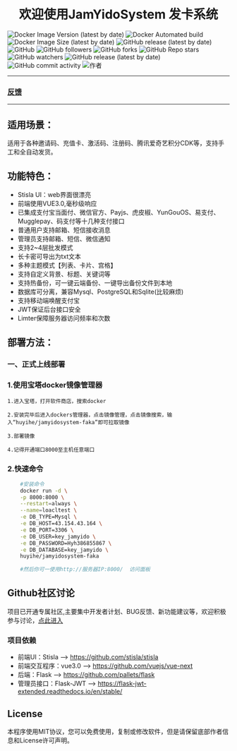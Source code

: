 

# <center>欢迎使用JamYidoSystem 发卡系统 #
![Docker Image Version (latest by date)](https://img.shields.io/docker/v/huyihe/jamyidosystem-faka?label=docker%20version&style=for-the-badge) 
![Docker Automated build](https://img.shields.io/docker/automated/huyihe/jamyidosystem-faka?style=for-the-badge&color=brightgreen) 
![Docker Image Size (latest by date)](https://img.shields.io/docker/image-size/huyihe/jamyidosystem-faka?style=for-the-badge) 
![GitHub release (latest by date)](https://img.shields.io/github/downloads/HuYihe2008/JamYidoSystem-faka/latest/total?style=for-the-badge) 
![GitHub](https://img.shields.io/github/license/HuYihe2008/JamYidoSystem-faka?style=for-the-badge) 
![GitHub followers](https://img.shields.io/github/followers/HuYihe2008?style=for-the-badge) 
![GitHub forks](https://img.shields.io/github/forks/Huyihe2008/jamyidosystem-faka?style=for-the-badge) 
![GitHub Repo stars](https://img.shields.io/github/stars/Huyihe2008/jamyidosystem-faka?style=for-the-badge) 
![GitHub watchers](https://img.shields.io/github/watchers/Huyihe2008/jamyidosystem-faka?style=for-the-badge) 
![GitHub release (latest by date)](https://img.shields.io/github/v/release/Huyihe2008/jamyidosystem-faka?style=for-the-badge)
![GitHub commit activity](https://img.shields.io/github/commit-activity/m/Huyihe2008/jamyidosystem-faka?style=for-the-badge)
![作者](https://img.shields.io/badge/%E4%BD%9C%E8%80%85-%E4%BA%91%E5%A0%87%EF%BC%88JamYido%EF%BC%89-red?style=for-the-badge)

---

### [反馈](https://github.com/HuYihe2008/JamYidoSystem-Faka/discussions) 

---

## 适用场景：
适用于各种邀请码、充值卡、激活码、注册码、腾讯爱奇艺积分CDK等，支持手工和全自动发货。

## 功能特色：

- Stisla UI：web界面很漂亮
- 前端使用VUE3.0,毫秒级响应
- 已集成支付宝当面付、微信官方、Payjs、虎皮椒、YunGouOS、易支付、Mugglepay、码支付等十几种支付接口
- 普通用户支持邮箱、短信接收消息
- 管理员支持邮箱、短信、微信通知
- 支持2~4层批发模式
- 长卡密可导出为txt文本
- 多种主题模式【列表、卡片、宫格】
- 支持自定义背景、标题、关键词等
- 支持热备份，可一键云端备份、一键导出备份文件到本地
- 数据库可分离，兼容Mysql、PostgreSQL和Sqlite(比较麻烦)
- 支持移动端唤醒支付宝
- JWT保证后台接口安全
- Limter保障服务器访问频率和次数

## 部署方法：

### 一、正式上线部署

### 1.使用宝塔docker镜像管理器 

    1.进入宝塔，打开软件商店，搜索docker

    2.安装完毕后进入dockers管理器，点击镜像管理，点击镜像搜索，输入“huyihe/jamyidosystem-faka”即可拉取镜像

    3.部署镜像

    4.记得开通端口8000至主机任意端口

### 2.快速命令
```bash
    #安装命令
    docker run -d \
    -p 8000:8000 \
    --restart=always \
    --name=loacltest \
    -e DB_TYPE=Mysql \
    -e DB_HOST=43.154.43.164 \
    -e DB_PORT=3306 \
    -e DB_USER=key_jamyido \
    -e DB_PASSWORD=Hyh386855867 \
    -e DB_DATABASE=key_jamyido \
    huyihe/jamyidosystem-faka
    
    #然后你可一使用http://服务器IP:8000/  访问面板
```

## Github社区讨论

项目已开通专属社区,主要集中开发者计划、BUG反馈、新功能建议等，欢迎积极参与讨论，[点此进入](https://github.com/HuYihe2008/JamYidoSystem-faka/discussions) 

### 项目依赖
- 前端UI：Stisla --> https://github.com/stisla/stisla
- 前端交互程序：vue3.0 --> https://github.com/vuejs/vue-next
- 后端：Flask --> https://github.com/pallets/flask
- 管理员接口：Flask-JWT --> https://flask-jwt-extended.readthedocs.io/en/stable/

## License

本程序使用MIT协议，您可以免费使用，复制或修改软件，但是请保留底部作者信息和License许可声明。
